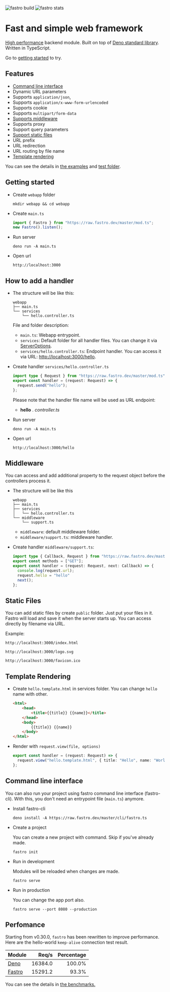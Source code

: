 ![][build] ![][stats]

# Fast and simple web framework

[High performance](#perfomance) backend module. Built on top of [Deno standard library](https://deno.land/std). Written in TypeScript.

Go to [getting started](#getting-started) to try.

## Features
- [Command line interface](#command-line-interface)
- Dynamic URL parameters
- Supports `application/json`, 
- Supports `application/x-www-form-urlencoded`
- Supports cookie
- Supports `multipart/form-data`
- [Supports middleware](#middleware)
- Supports proxy
- Support query parameters
- [Support static files](#static-files)
- URL prefix
- URL redirection
- URL routing by file name
- [Template rendering](#template-rendering)

You can see the details in [the examples](https://github.com/fastrodev/fastro/blob/master/services) and [test folder](https://github.com/fastrodev/fastro/blob/master/test).

## Getting started
- Create `webapp` folder
    ```
    mkdir webapp && cd webapp
    ```
- Create `main.ts`
    ```ts
    import { Fastro } from "https://raw.fastro.dev/master/mod.ts";
    new Fastro().listen();
    ```
- Run server
    ```
    deno run -A main.ts
    ```

- Open url
    ```
    http://localhost:3000
    ```


## How to add a handler
- The structure will be like this:
    ```
    webapp
    ├── main.ts
    └── services
        └── hello.controller.ts
    ```
    
    File and folder description:
    - `main.ts`: Webapp entrypoint.
    - `services`: Default folder for all handler files. You can change it via [ServerOptions](core/types.ts).
    - `services/hello.controller.ts`: Endpoint handler. You can access it via URL: [http://localhost:3000/hello](http://localhost:3000/hello).


- Create handler `services/hello.controller.ts`
    ```ts
    import type { Request } from "https://raw.fastro.dev/master/mod.ts";
    export const handler = (request: Request) => {
      request.send("hello");
    };

    ```

    Please note that the handler file name will be used as URL endpoint:

    - **hello** . *controller.ts*

- Run server
    ```
    deno run -A main.ts
    ```
- Open url
    ```
    http://localhost:3000/hello
    ```
    

## Middleware

You can access and add additional property to the request object before the controllers process it.

- The structure will be like this
    ```
    webapp
    ├── main.ts
    ├── services
    │   └── hello.controller.ts
    └── middleware
        └── support.ts 
    ```
    - `middleware`: default middleware folder.
    - `middleware/support.ts`: middleware handler.

- Create handler `middleware/support.ts`:
    ```ts
    import type { Callback, Request } from "https://raw.fastro.dev/master/mod.ts";
    export const methods = ["GET"];
    export const handler = (request: Request, next: Callback) => {
      console.log(request.url);
      request.hello = "hello"
      next();
    };
    ```


## Static Files
You can add static files by create `public` folder. Just put your files in it. Fastro will load and save it when the server starts up. You can access directly by filename via URL.

Example: 
```
http://localhost:3000/index.html
```
```
http://localhost:3000/logo.svg
```
```
http://localhost:3000/favicon.ico
```

## Template Rendering

- Create `hello.template.html` in services folder. You can change `hello` name with other.
    ```html
    <html>
        <head>
            <title>{{title}} {{name}}</title>
        </head>
        <body>
            {{title}} {{name}}
        </body>
    </html>
    ```

- Render with `request.view(file, options)`
    ```ts
    export const handler = (request: Request) => {
      request.view("hello.template.html", { title: "Hello", name: "World" });
    };

    ```


## Command line interface

You can also run your project using fastro command line interface (fastro-cli). With this, you don't need an entrypoint file (`main.ts`) anymore.

- Install fastro-cli
    ```
    deno install -A https://raw.fastro.dev/master/cli/fastro.ts
    ```

- Create a project

    You can create a new project with command. Skip if you've already made.
    ```
    fastro init
    ```

- Run in development

    Modules will be reloaded when changes are made.

    ```
    fastro serve
    ```
- Run in production

    You can change the app port also.

    ```
    fastro serve --port 8080 --production
    ```

## Perfomance

Starting from v0.30.0, `fastro` has been rewritten to improve performance. Here are the hello-world `keep-alive` connection test result.

|Module|Req/s|Percentage|
|--|--:|--:|
|[Deno](https://github.com/fastrodev/fastro/blob/v0.30.5/benchmarks/deno_app.ts)|16384.0|100.0%|
|[Fastro](https://github.com/fastrodev/fastro/blob/v0.30.5/benchmarks/fastro_app.ts)|15291.2|93.3%|

You can see the details in [the benchmarks.](https://github.com/fastrodev/fastro/blob/master/benchmarks)

[build]: https://github.com/fastrodev/fastro/workflows/ci/badge.svg?branch=master "fastro build"
[stats]: https://img.shields.io/endpoint?url=https%3A%2F%2Fraw.fastro.dev%2Fstats "fastro stats"